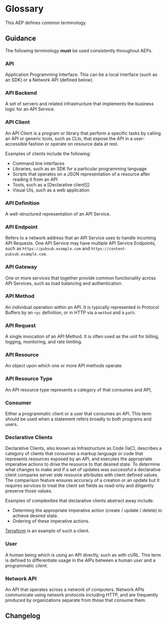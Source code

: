 # Glossary

This AEP defines common terminology.

## Guidance

The following terminology **must** be used consistently throughout AEPs.

### API

Application Programming Interface. This can be a local interface (such as an
SDK) or a Network API (defined below).

### API Backend

A set of servers and related infrastructure that implements the business logic
for an API Service.

### API Client

An API Client is a program or library that perform a specific tasks by calling
an API or generic tools, such as CLIs, that expose the API in a user-accessible
fashion or operate on resource data at rest.

Examples of clients include the following:

- Command line interfaces
- Libraries, such as an SDK for a particular programming language
- Scripts that operates on a JSON representation of a resource after reading it
  from an API
- Tools, such as a [Declarative client][]
- Visual UIs, such as a web application

### API Definition

A well-structured representation of an API Service.

### API Endpoint

Refers to a network address that an API Service uses to handle incoming API
Requests. One API Service may have multiple API Service Endpoints, such as
`https://pubsub.example.com` and `https://content-pubsub.example.com`.

### API Gateway

One or more services that together provide common functionality across API
Services, such as load balancing and authentication.

### API Method

An individual operation within an API. It is typically represented in Protocol
Buffers by an `rpc` definition, or in HTTP via a `method` and a `path`.

### API Request

A single invocation of an API Method. It is often used as the unit for billing,
logging, monitoring, and rate limiting.

### API Resource

An object upon which one or more API methods operate.

### API Resource Type

An API resource type represents a category of that consumes and API,

### Consumer

Either a programmatic client or a user that consumes an API. This term should
be used when a statement refers broadly to both programs and users.

### Declarative Clients

Declarative Clients, also known as Infrastructure as Code (IaC), describes a
category of clients that consumes a markup language or code that represents
resources exposed by an API, and executes the appropriate imperative actions to
drive the resource to that desired state. To determine what changes to make and
if a set of updates was successful a declarative client compares server side
resource attributes with client defined values. The comparison feature ensures
accuracy of a creation or an update but it requires services to treat the
client set fields as read-only and diligently preserve those values.

Examples of complexities that declarative clients abstract away include:

- Determing the appropriate imperative action (create / update / delete) to
  achieve desired state.
- Ordering of these imperative actions.

[Terraform][] is an example of such a client.

### User

A human being which is using an API directly, such as with cURL. This term is
defined to differentiate usage in the AIPs between a human _user_ and a
programmatic _client_.

### Network API

An API that operates across a network of computers. Network APIs communicate
using network protocols including HTTP, and are frequently produced by
organizations separate from those that consume them.

[declarative clients]: #declarative-clients
[terraform]: https://www.terraform.io/

## Changelog
